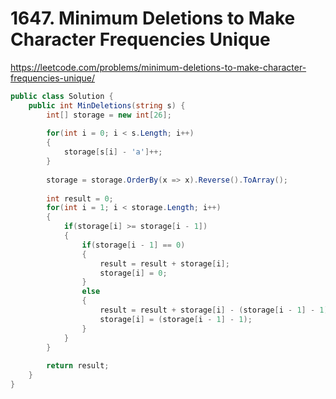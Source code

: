 # 1647. Minimum Deletions to Make Character Frequencies Unique

https://leetcode.com/problems/minimum-deletions-to-make-character-frequencies-unique/

```c#
public class Solution {
    public int MinDeletions(string s) {
        int[] storage = new int[26];
        
        for(int i = 0; i < s.Length; i++)
        {
            storage[s[i] - 'a']++;
        }
        
        storage = storage.OrderBy(x => x).Reverse().ToArray();
        
        int result = 0;
        for(int i = 1; i < storage.Length; i++)
        {
            if(storage[i] >= storage[i - 1])
            {
                if(storage[i - 1] == 0)
                {
                    result = result + storage[i];
                    storage[i] = 0;
                }
                else
                {
                    result = result + storage[i] - (storage[i - 1] - 1);
                    storage[i] = (storage[i - 1] - 1);
                }
            }
        }
        
        return result;
    }
}
```